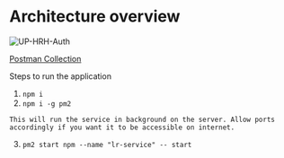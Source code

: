 # Architecture overview
![UP-HRH-Auth](https://user-images.githubusercontent.com/30565750/210239617-c51801e5-73d4-49b9-a473-2426bd2b5d82.jpg)

[Postman Collection](https://api.postman.com/collections/17248210-81d16297-21ec-4100-96c2-a8375d30230f?access_key=PMAT-01GR22Q4K663YDVJ19N84NY2QA)

Steps to run the application

1. `npm i`
2. `npm i -g pm2`
```
This will run the service in background on the server. Allow ports accordingly if you want it to be accessible on internet.
```
3. `pm2 start npm --name "lr-service" -- start`

